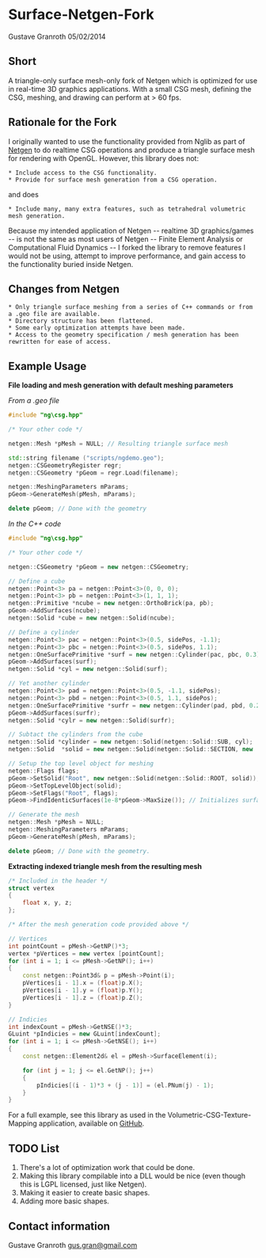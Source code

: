 Surface-Netgen-Fork
===================

Gustave Granroth 05/02/2014

Short
-----

A triangle-only surface mesh-only fork of Netgen which is optimized for use in real-time 3D graphics applications. With a small CSG mesh, defining the CSG, meshing, and drawing can perform at > 60 fps.

Rationale for the Fork
----------------------

I originally wanted to use the functionality provided from Nglib as part of [Netgen](http://sourceforge.net/apps/mediawiki/netgen-mesher/index.php?title=Main_Page) to do realtime CSG operations and produce a triangle surface mesh for rendering with OpenGL. However, this library does not:

    * Include access to the CSG functionality.
    * Provide for surface mesh generation from a CSG operation.
and does

    * Include many, many extra features, such as tetrahedral volumetric mesh generation.

Because my intended application of Netgen -- realtime 3D graphics/games -- is not the same as most users of Netgen -- Finite Element Analysis or Computational Fluid Dynamics -- I forked the library to remove features I would not be using, attempt to improve performance, and gain access to the functionality buried inside Netgen.

Changes from Netgen
-------------------

    * Only triangle surface meshing from a series of C++ commands or from a .geo file are available.
    * Directory structure has been flattened. 
    * Some early optimization attempts have been made.
    * Access to the geometry specification / mesh generation has been rewritten for ease of access.
    
Example Usage
-------------

**File loading and mesh generation with default meshing parameters**

*From a .geo file*
```C++
#include "ng\csg.hpp"

/* Your other code */

netgen::Mesh *pMesh = NULL; // Resulting triangle surface mesh

std::string filename ("scripts/ngdemo.geo");
netgen::CSGeometryRegister regr;
netgen::CSGeometry *pGeom = regr.Load(filename);

netgen::MeshingParameters mParams;
pGeom->GenerateMesh(pMesh, mParams);

delete pGeom; // Done with the geometry
```

*In the C++ code*
```C++
#include "ng\csg.hpp"

/* Your other code */

netgen::CSGeometry *pGeom = new netgen::CSGeometry;

// Define a cube    
netgen::Point<3> pa = netgen::Point<3>(0, 0, 0);
netgen::Point<3> pb = netgen::Point<3>(1, 1, 1);
netgen::Primitive *ncube = new netgen::OrthoBrick(pa, pb);
pGeom->AddSurfaces(ncube);
netgen::Solid *cube = new netgen::Solid(ncube);

// Define a cylinder
netgen::Point<3> pac = netgen::Point<3>(0.5, sidePos, -1.1);
netgen::Point<3> pbc = netgen::Point<3>(0.5, sidePos, 1.1);
netgen::OneSurfacePrimitive *surf = new netgen::Cylinder(pac, pbc, 0.3);
pGeom->AddSurfaces(surf);
netgen::Solid *cyl = new netgen::Solid(surf);

// Yet another cylinder
netgen::Point<3> pad = netgen::Point<3>(0.5, -1.1, sidePos);
netgen::Point<3> pbd = netgen::Point<3>(0.5, 1.1, sidePos);
netgen::OneSurfacePrimitive *surfr = new netgen::Cylinder(pad, pbd, 0.2);
pGeom->AddSurfaces(surfr);
netgen::Solid *cylr = new netgen::Solid(surfr);

// Subtact the cylinders from the cube
netgen::Solid *cylinder = new netgen::Solid(netgen::Solid::SUB, cyl);
netgen::Solid  *solid = new netgen::Solid(netgen::Solid::SECTION, new  netgen::Solid(netgen::Solid::SECTION, cube, cylinder), new netgen::Solid(netgen::Solid::SUB, cylr));

// Setup the top level object for meshing
netgen::Flags flags;
pGeom->SetSolid("Root", new netgen::Solid(netgen::Solid::ROOT, solid));
pGeom->SetTopLevelObject(solid);
pGeom->SetFlags("Root", flags);
pGeom->FindIdenticSurfaces(1e-8*pGeom->MaxSize()); // Initializes surfaces

// Generate the mesh
netgen::Mesh *pMesh = NULL;
netgen::MeshingParameters mParams;
pGeom->GenerateMesh(pMesh, mParams);

delete pGeom; // Done with the geometry.
```

**Extracting indexed triangle mesh from the resulting mesh**
```C++
/* Included in the header */
struct vertex
{
    float x, y, z;
};

/* After the mesh generation code provided above */

// Vertices
int pointCount = pMesh->GetNP()*3;
vertex *pVertices = new vertex [pointCount];
for (int i = 1; i <= pMesh->GetNP(); i++)
{
    const netgen::Point3d& p = pMesh->Point(i);
    pVertices[i - 1].x = (float)p.X();
    pVertices[i - 1].y = (float)p.Y();
    pVertices[i - 1].z = (float)p.Z();
}

// Indicies
int indexCount = pMesh->GetNSE()*3;
GLuint *pIndicies = new GLuint[indexCount];
for (int i = 1; i <= pMesh->GetNSE(); i++)
{
    const netgen::Element2d& el = pMesh->SurfaceElement(i);

    for (int j = 1; j <= el.GetNP(); j++)
    {
        pIndicies[(i - 1)*3 + (j - 1)] = (el.PNum(j) - 1);
    }
}
```

For a full example, see this library as used in the Volumetric-CSG-Texture-Mapping application, available on [GitHub](https://github.com/GuMiner/Volumetric-CSG-Texture-Mapping).

TODO List
---------

1. There's a lot of optimization work that could be done.
2. Making this library compilable into a DLL would be nice (even though this is LGPL licensed, just like Netgen).
3. Making it easier to create basic shapes.
4. Adding more basic shapes.

Contact information
-------------------

Gustave Granroth gus.gran@gmail.com